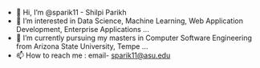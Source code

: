 - 👋 Hi, I’m @sparik11 - Shilpi Parikh
- 👀 I’m interested in Data Science, Machine Learning, Web Application Development, Enterprise Applications ...
- 🌱 I’m currently pursuing my masters in Computer Software Engineering from Arizona State University, Tempe ...
- 📫 How to reach me : email- sparik11@asu.edu

<!---
sparik11/sparik11 is a ✨ special ✨ repository because its `README.md` (this file) appears on your GitHub profile.
You can click the Preview link to take a look at your changes.
--->
